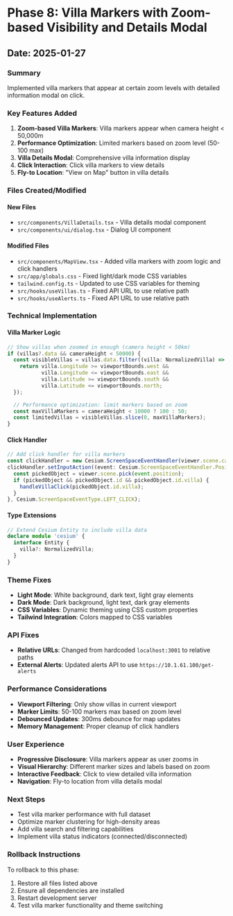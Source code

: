 # Phase 8: Villa Markers with Zoom-based Visibility and Details Modal

## Date: 2025-01-27

### Summary
Implemented villa markers that appear at certain zoom levels with detailed information modal on click.

### Key Features Added
1. **Zoom-based Villa Markers**: Villa markers appear when camera height < 50,000m
2. **Performance Optimization**: Limited markers based on zoom level (50-100 max)
3. **Villa Details Modal**: Comprehensive villa information display
4. **Click Interaction**: Click villa markers to view details
5. **Fly-to Location**: "View on Map" button in villa details

### Files Created/Modified

#### New Files
- `src/components/VillaDetails.tsx` - Villa details modal component
- `src/components/ui/dialog.tsx` - Dialog UI component

#### Modified Files
- `src/components/MapView.tsx` - Added villa markers with zoom logic and click handlers
- `src/app/globals.css` - Fixed light/dark mode CSS variables
- `tailwind.config.ts` - Updated to use CSS variables for theming
- `src/hooks/useVillas.ts` - Fixed API URL to use relative path
- `src/hooks/useAlerts.ts` - Fixed API URL to use relative path

### Technical Implementation

#### Villa Marker Logic
```typescript
// Show villas when zoomed in enough (camera height < 50km)
if (villas?.data && cameraHeight < 50000) {
  const visibleVillas = villas.data.filter((villa: NormalizedVilla) => {
    return villa.Longitude >= viewportBounds.west && 
           villa.Longitude <= viewportBounds.east && 
           villa.Latitude >= viewportBounds.south && 
           villa.Latitude <= viewportBounds.north;
  });

  // Performance optimization: limit markers based on zoom
  const maxVillaMarkers = cameraHeight < 10000 ? 100 : 50;
  const limitedVillas = visibleVillas.slice(0, maxVillaMarkers);
}
```

#### Click Handler
```typescript
// Add click handler for villa markers
const clickHandler = new Cesium.ScreenSpaceEventHandler(viewer.scene.canvas);
clickHandler.setInputAction((event: Cesium.ScreenSpaceEventHandler.PositionedEvent) => {
  const pickedObject = viewer.scene.pick(event.position);
  if (pickedObject && pickedObject.id && pickedObject.id.villa) {
    handleVillaClick(pickedObject.id.villa);
  }
}, Cesium.ScreenSpaceEventType.LEFT_CLICK);
```

#### Type Extensions
```typescript
// Extend Cesium Entity to include villa data
declare module 'cesium' {
  interface Entity {
    villa?: NormalizedVilla;
  }
}
```

### Theme Fixes
- **Light Mode**: White background, dark text, light gray elements
- **Dark Mode**: Dark background, light text, dark gray elements
- **CSS Variables**: Dynamic theming using CSS custom properties
- **Tailwind Integration**: Colors mapped to CSS variables

### API Fixes
- **Relative URLs**: Changed from hardcoded `localhost:3001` to relative paths
- **External Alerts**: Updated alerts API to use `https://10.1.61.100/get-alerts`

### Performance Considerations
- **Viewport Filtering**: Only show villas in current viewport
- **Marker Limits**: 50-100 markers max based on zoom level
- **Debounced Updates**: 300ms debounce for map updates
- **Memory Management**: Proper cleanup of click handlers

### User Experience
- **Progressive Disclosure**: Villa markers appear as user zooms in
- **Visual Hierarchy**: Different marker sizes and labels based on zoom
- **Interactive Feedback**: Click to view detailed villa information
- **Navigation**: Fly-to location from villa details modal

### Next Steps
- Test villa marker performance with full dataset
- Optimize marker clustering for high-density areas
- Add villa search and filtering capabilities
- Implement villa status indicators (connected/disconnected)

### Rollback Instructions
To rollback to this phase:
1. Restore all files listed above
2. Ensure all dependencies are installed
3. Restart development server
4. Test villa marker functionality and theme switching 